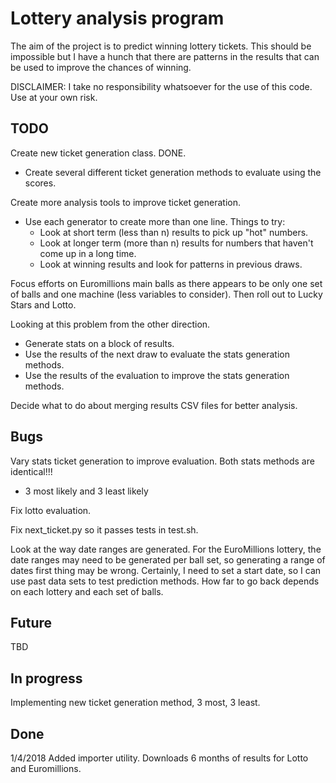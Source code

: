 # Lottery analysis program

The aim of the project is to predict winning lottery tickets.  This should be
impossible but I have a hunch that there are patterns in the results that can
be used to improve the chances of winning.

DISCLAIMER: I take no responsibility whatsoever for the use of this code.  Use
at your own risk.

## TODO

Create new ticket generation class. DONE.

* Create several different ticket generation methods to evaluate using the scores.

Create more analysis tools to improve ticket generation.

* Use each generator to create more than one line.  Things to try:
  * Look at short term (less than n) results to pick up "hot" numbers.
  * Look at longer term (more than n) results for numbers that haven't  come up in a long time.
  * Look at winning results and look for patterns in previous draws.

Focus efforts on Euromillions main balls as there appears to be only one set
of balls and one machine (less variables to consider).  Then roll out to Lucky
Stars and Lotto.

Looking at this problem from the other direction.

* Generate stats on a block of results.
* Use the results of the next draw to evaluate the stats generation methods.
* Use the results of the evaluation to improve the stats generation methods.

Decide what to do about merging results CSV files for better analysis.

## Bugs

Vary stats ticket generation to improve evaluation.  Both stats methods are identical!!!
 - 3 most likely and 3 least likely

Fix lotto evaluation.

Fix next_ticket.py so it passes tests in test.sh.

Look at the way date ranges are generated.  For the EuroMillions lottery, the date ranges may need to be generated per ball set, so generating a range of dates first thing may be wrong.  Certainly, I need to set a start date, so I
can use past data sets to test prediction methods.  How far to go back
depends on each lottery and each set of balls.

## Future

TBD

## In progress

Implementing new ticket generation method, 3 most, 3 least. 


## Done

1/4/2018 Added importer utility.  Downloads 6 months of results for Lotto and Euromillions.

